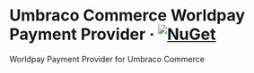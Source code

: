 # Umbraco Commerce Worldpay Payment Provider &middot; [![NuGet](https://img.shields.io/nuget/v/Umbraco.Commerce.PaymentProviders.Worldpay.svg?style=modern&label=nuget)](https://www.nuget.org/packages/Umbraco.Commerce.PaymentProviders.Worldpay/) 

Worldpay Payment Provider for Umbraco Commerce

